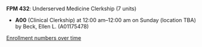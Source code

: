 **FPM 432**: Underserved Medicine Clerkship (7 units)

- **A00** (Clinical Clerkship) at 12:00 am–12:00 am on Sunday (location TBA) by Beck, Ellen L. (A01175478)

[Enrollment numbers over time](./FPM432.tsv)

